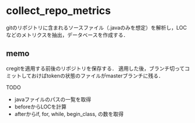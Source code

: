# collect_repo_metrics
gitのリポジトリに含まれるソースファイル（.javaのみを想定）を解析し，LOCなどのメトリクスを抽出，データベースを作成する．

## memo
cregitを適用する前後のリポジトリを保存する．
適用した後，ブランチ切ってコミットしておけばtokenの状態のファイルがmasterブランチに残る．

TODO
- javaファイルのパスの一覧を取得
- beforeからLOCを計算
- afterからif, for, while, begin_class, の数を取得